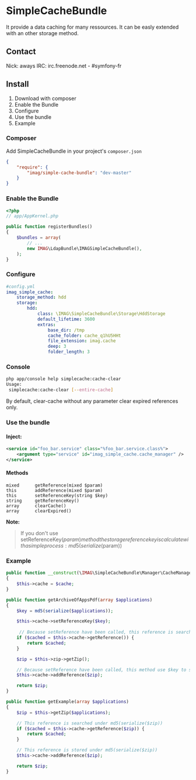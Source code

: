 # SimpleCacheBundle

It provide a data caching for many ressources. It can be easly extended with an other storage method.

## Contact

Nick: aways
IRC: irc.freenode.net - #symfony-fr

## Install

1. Download with composer
2. Enable the Bundle
3. Configure
4. Use the bundle
5. Example

### Composer
Add SimpleCacheBundle in your project's `composer.json`

```json
{
    "require": {
        "imag/simple-cache-bundle": "dev-master"
    }
}
```

### Enable the Bundle

``` php
<?php
// app/AppKernel.php

public function registerBundles()
{
    $bundles = array(
        // ...
        new IMAG\LdapBundle\IMAGSimpleCacheBundle(),
    );
}
```

### Configure

``` yml
#config.yml
imag_simple_cache:
    storage_method: hdd
    storage:
        hdd:
            class: \IMAG\SimpleCacheBundle\Storage\HddStorage
            default_lifetime: 3600
            extras:
                base_dir: /tmp
                cache_folder: cache_q1hU5HHt
                file_extension: imag.cache
                deep: 3
                folder_length: 3


```
### Console

``` bash
php app/console help simplecache:cache-clear
Usage:
 simplecache:cache-clear [--entire-cache]
```

By default, clear-cache without any parameter clear expired references only.

### Use the bundle

#### Inject:

``` xml
<service id="foo_bar.service" class="%foo_bar.service.class%">
    <argument type="service" id="imag_simple_cache.cache_manager" />
</service>
```

#### Methods

``` 
mixed      getReference(mixed $param)
this       addReference(mixed $param)
this       setReferenceKey(string $key)
string     getReferenceKey()
array      clearCache()
array      clearExpired()
```

**Note:**

> If you don't use setReferenceKey($param) method the storage reference key is calculate with a simple process: 
> md5(serialize($param))

### Example

``` php
public function __construct(\IMAG\SimpleCacheBundle\Manager\CacheManager $cache)
{
    $this->cache = $cache;
}

public function getArchiveOfAppsPdf(array $applications)
{
    $key = md5(serialize($applications));

    $this->cache->setReferenceKey($key);
    
     // Because setReference have been called, this reference is searched with the key $key
    if ($cached = $this->cache->getReference()) {
        return $cached;
    }

    $zip = $this->zip->getZip();

    // Because setReference have been called, this method use $key to store the $zip reference
    $this->cache->addReference($zip);

    return $zip;
}

public function getExample(array $applications)
{
    $zip = $this->getZip($applications);

    // This reference is searched under md5(serialize($zip))
    if ($cached = $this->cache->getReference($zip)) {
        return $cached;
    }

    // This reference is stored under md5(serialize($zip))
    $this->cache->addReference($zip);

    return $zip;
}
```
